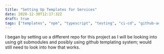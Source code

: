 ```yaml
---
title: "Setting Up Templates for Services"
date: 2020-12-30T12:17:32Z
draft: true
tags: ["templates", "npm", "typescript", "testing", "ci-cd", "github-actions"] 
---
```



I began by setting uo a different repo for this project as I will be looking into using git submodules and posibly using github templating system; would still need to look into how that works.  


